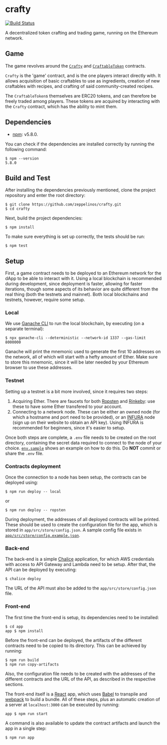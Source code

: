 # crafty

[![Build Status](https://travis-ci.org/zeppelinos/crafty.svg?branch=master)](https://travis-ci.org/zeppelinos/crafty)

A decentralized token crafting and trading game, running on the Ethereum network.

## Game

The game revolves around the [`Crafty`](https://github.com/zeppelinos/crafty/blob/master/contracts/Crafty.sol) and [`CraftableToken`](https://github.com/zeppelinos/crafty/blob/master/contracts/CraftableToken.sol) contracts.

`Crafty` is the 'game' contract, and is the one players interact directly with. It allows acquisition of basic craftables to use as ingredients, creation of new craftables with recipes, and crafting of said community-created recipes.

The `CraftableToken`s themselves are ERC20 tokens, and can therefore be freely traded among players. These tokens are acquired by interacting with the `Crafty` contract, which has the ability to mint them.

## Dependencies
- [npm](https://www.npmjs.com/): v5.8.0.

You can check if the dependencies are installed correctly by running the following command:

```
$ npm --version
5.8.0
```

## Build and Test
After installing the dependencies previously mentioned, clone the project repository and enter the root directory:

```
$ git clone https://github.com/zeppelinos/crafty.git
$ cd crafty
```

Next, build the project dependencies:

`$ npm install`

To make sure everything is set up correctly, the tests should be run:

`$ npm test`

## Setup
First, a game contract needs to be deployed to an Ethereum network for the dApp to be able to interact with it. Using a local blockchain is recommended during development, since deployment is faster, allowing for faster iterations, though some aspects of its behavior are quite different from the real thing (both the testnets and mainnet). Both local blockchains and testnets, however, require some setup.

### Local
We use [Ganache CLI](https://github.com/trufflesuite/ganache-cli) to run the local blockchain, by executing (on a separate terminal):

`$ npx ganache-cli --deterministic --network-id 1337 --gas-limit 8000000`

Ganache will print the mnemonic used to generate the first 10 addresses on the network, all of which will start with a hefty amount of Ether. Make sure to store this mnemonic, since it will be later needed by your Ethereum browser to use these addresses.

### Testnet
Setting up a testnet is a bit more involved, since it requires two steps:

1. Acquiring Ether. There are faucets for both [Ropsten](https://faucet.metamask.io) and [Rinkeby](https://faucet.rinkeby.io/): use these to have some Ether transfered to your account.
2. Connecting to a network node. These can be either an owned node (for which a hostname and port need to be provided), or an [INFURA](https://infura.io/) node (sign up on their website to obtain an API key). Using INFURA is recommended for beginners, since it's easier to setup.

Once both steps are complete, a `.env` file needs to be created on the root directory, containing the secret data required to connect to the node of your choice. [`env.sample`](https://github.com/zeppelinos/crafty/blob/master/env.sample) shows an example on how to do this. Do **NOT** commit or share the `.env` file.

### Contracts deployment
Once the connection to a node has been setup, the contracts can be deployed using:

`$ npm run deploy -- local`

or

`$ npm run deploy -- ropsten`

During deployment, the addresses of all deployed contracts will be printed. These should be used to create the configuration file for the app, which is stored in `app/src/store/config.json`. A sample config file exists in [`app/src/store/config.example.json`](https://github.com/zeppelinos/crafty/tree/master/app/src/store/config.example.json).

### Back-end

The back-end is a simple [Chalice](https://github.com/aws/chalice/) application, for which AWS credentials with access to API Gateway and Lambda need to be setup. After that, the API can be deployed by executing:

`$ chalice deploy`

The URL of the API must also be added to the `app/src/store/config.json` file.

### Front-end
The first time the front-end is setup, its dependencies need to be installed:

```
$ cd app
app $ npm install
```

Before the front-end can be deployed, the artifacts of the different contracts need to be copied to its directory. This can be achieved by running:

```
$ npm run build
$ npm run copy-artifacts
```

Also, the configuration file needs to be created with the addresses of the different contracts and the URL of the API, as described in the respective sections.

The front-end itself is a [React](https://reactjs.org/) app, which uses [Babel](https://babeljs.io/) to transpile and [webpack](https://webpack.js.org/) to build a bundle. All of these steps, plus an automatic creation of a server at `localhost:3000` can be executed by running:

`app $ npm run start`

A command is also available to update the contract artifacts and launch the app in a single step:

`$ npm run app`
